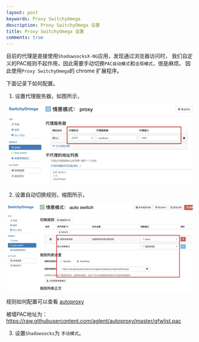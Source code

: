 ```yaml
---
layout: post
keywords: Proxy SwitchyOmega
description: Proxy SwitchyOmega 设置
title: Proxy SwitchyOmega 设置
comments: true
---
```


目前的代理是直接使用`ShadowsocksX-NG`应用，发现通过浏览器访问时，
我们自定义的PAC规则不起作用，因此需要手动切换`PAC自动模式`和`全局模式`，很是麻烦。
因此使用`Proxy SwitchyOmega`的 chrome 扩展程序。

下面记录下如何配置。

1. 设置代理服务器，如图所示，

![proxy.jpg](/assets/img/2021-08-07/proxy.jpg)

2. 设置自动切换规则，缩图所示，

![auto-switch.jpg](/assets/img/2021-08-07/auto-switch.jpg)

规则如何配置可以查看 [autoproxy](https://github.com/aglent/autoproxy)

被墙PAC地址为：https://raw.githubusercontent.com/aglent/autoproxy/master/gfwlist.pac

3. 设置`Shadowsocks`为 `手动模式`。